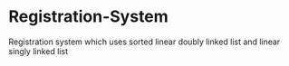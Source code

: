 Registration-System
===================

Registration system which uses sorted linear doubly linked list and linear singly linked list
